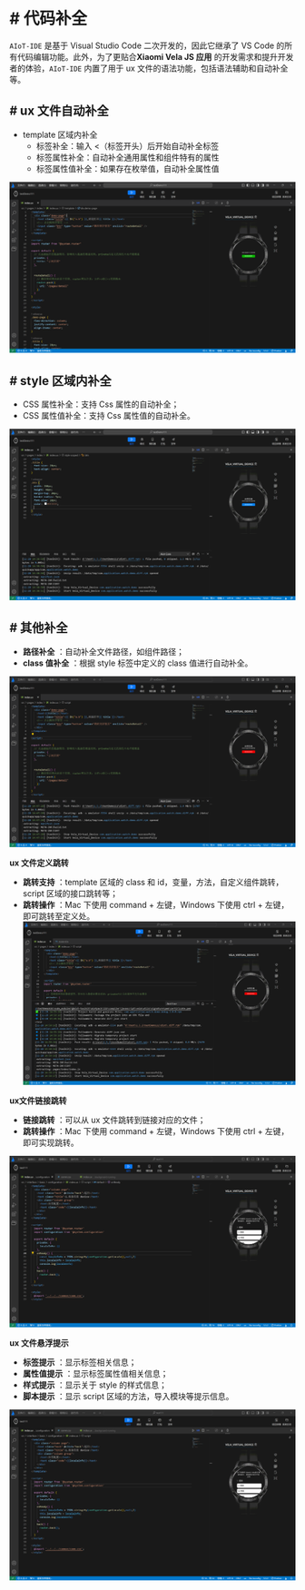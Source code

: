 <!-- 源地址: https://iot.mi.com/vela/quickapp/zh/tools/dev/start.html -->

# # 代码补全

`AIoT-IDE` 是基于 Visual Studio Code 二次开发的，因此它继承了 VS Code 的所有代码编辑功能。此外，为了更贴合**Xiaomi Vela JS 应用** 的开发需求和提升开发者的体验，`AIoT-IDE` 内置了用于 ux 文件的语法功能，包括语法辅助和自动补全等。

## # ux 文件自动补全

  * template 区域内补全 
    * 标签补全：输入 <（标签开头）后开始自动补全标签
    * 标签属性补全：自动补全通用属性和组件特有的属性
    * 标签属性值补全：如果存在枚举值，自动补全属性值

![alt text](../../images/ide-ux-6.266c3d7b.gif)

## # style 区域内补全

  * CSS 属性补全：支持 Css 属性的自动补全；
  * CSS 属性值补全：支持 Css 属性值的自动补全。

![alt text](../../images/ide-ux-7.348aacf3.gif)

## # 其他补全

  * **路径补全** ：自动补全文件路径，如组件路径；
  * **class 值补全** ：根据 style 标签中定义的 class 值进行自动补全。

![alt text](../../images/ide-ux-8.a870ddca.gif)

**ux 文件定义跳转**

  * **跳转支持** ：template 区域的 class 和 id，变量，方法，自定义组件跳转，script 区域的接口跳转等；
  * **跳转操作** ：Mac 下使用 command + 左键，Windows 下使用 ctrl + 左键，即可跳转至定义处。 ![alt text](../../images/ide-ux-9.92ebe41c.gif)

**ux文件链接跳转**

  * **链接跳转** ：可以从 ux 文件跳转到链接对应的文件；
  * **跳转操作** ：Mac 下使用 command + 左键，Windows 下使用 ctrl + 左键，即可实现跳转。

![alt text](../../images/ide-ux-10.84484208.gif)

**ux 文件悬浮提示**

  * **标签提示** ：显示标签相关信息；
  * **属性值提示** ：显示标签属性值相关信息；
  * **样式提示** ：显示关于 style 的样式信息；
  * **脚本提示** ：显示 script 区域的方法，导入模块等提示信息。

![alt text](../../images/ide-ux-11.a87f6268.gif)
